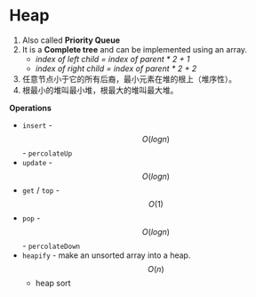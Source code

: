 <extoc></extoc>

# Heap

1. Also called **Priority Queue**
2. It is a **Complete tree** and can be implemented using an array.
    - _index of left child = index of parent * 2 + 1_
    - _index of right child = index of parent * 2 + 2_
3. 任意节点小于它的所有后裔，最小元素在堆的根上（堆序性）。
4. 根最小的堆叫最小堆，根最大的堆叫最大堆。

__Operations__

- `insert` - $$O(logn)$$ - `percolateUp`
- `update` - $$O(logn)$$
- `get` / `top` - $$O(1)$$
- `pop` - $$O(logn)$$ - `percolateDown`
- `heapify` - make an unsorted array into a heap. $$O(n)$$
    - heap sort

